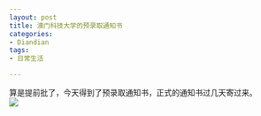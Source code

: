 ```yaml
---
layout: post
title: 澳门科技大学的预录取通知书
categories:
- Diandian
tags:
- 日常生活

---
```

算是提前批了，今天得到了预录取通知书，正式的通知书过几天寄过来。
<br />
<img src="http://m1.img.srcdd.com/farm5/d/2012/0627/10/E2F51B209C000D309AAC139648CBE1B8_B500_900_500_212.PNG" />
<br />